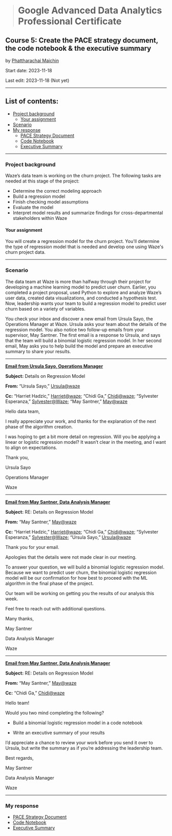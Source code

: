 > # Google Advanced Data Analytics Professional Certificate

## **Course 5: Create the PACE strategy document, the code notebook & the executive summary**

by [Phattharachai Maichin](https://www.linkedin.com/in/phattharachai-m/)

Start date: 2023-11-18

Last edit: 2023-11-18 (Not yet)
***
## List of contents:
- [Project background](#project-background)
  - [Your assignment](#your-assignment)
- [Scenario](#scenario)
- [My response](#my-response)
  + [PACE Strategy Document](https://docs.google.com/document/d/14DZwKsE8x0iD1rdTuM6-Yl7GtKPvIfrKZBitCzOCsbE/edit?usp=sharing)
  + [Code Notebook]()
  + [Executive Summary](https://docs.google.com/presentation/d/1asfp8f1V8w6oskbJxnf26qfMzQPVCXZgLkzJoNwIPM0/edit?usp=sharing&resourcekey=0-cyCksdsDxpjJHpyUzci2TQ)

___
### Project background
Waze’s data team is working on the churn project. The following tasks are needed at this stage of the project:
  + Determine the correct modeling approach
  + Build a regression model
  + Finish checking model assumptions
  + Evaluate the model
  + Interpret model results and summarize findings for cross-departmental stakeholders within Waze

#### Your assignment
You will create a regression model for the churn project. You'll determine the type of regression model that is needed and develop one using Waze's churn project data.
___
### Scenario
The data team at Waze is more than halfway through their project for developing a machine learning model to predict user churn. Earlier, you completed a project proposal, used Python to explore and analyze Waze’s user data, created data visualizations, and conducted a hypothesis test. Now, leadership wants your team to build a regression model to predict user churn based on a variety of variables.

You check your inbox and discover a new email from Ursula Sayo, the Operations Manager at Waze. Ursula asks your team about the details of the regression model. You also notice two follow-up emails from your supervisor, May Santner. The first email is a response to Ursula, and says that the team will build a binomial logistic regression model. In her second email, May asks you to help build the model and prepare an executive summary to share your results.
___
<ins>**Email from Ursula Sayo, Operations Manager**</ins>

**Subject:** Details on Regression Model

**From:** “Ursula Sayo,” <ins>Ursula@waze</ins>

**Cc:** “Harriet Hadzic,” <ins>Harriet@waze</ins>; “Chidi Ga,” <ins>Chidi@waze</ins>; “Sylvester Esperanza,” <ins>Sylvester@Waze</ins>; “May Santner,” <ins>May@waze</ins>

Hello data team,

I really appreciate your work, and thanks for the explanation of the next phase of the algorithm creation.

I was hoping to get a bit more detail on regression. Will you be applying a linear or logistic regression model? It wasn’t clear in the meeting, and I want to align on expectations. 

Thank you, 

Ursula Sayo

Operations Manager

Waze
- - - - - - - - - -
<ins>**Email from May Santner, Data Analysis Manager**</ins>

**Subject:** RE: Details on Regression Model

**From:** “May Santner,” <ins>May@waze</ins>

**Cc:** “Harriet Hadzic,” <ins>Harriet@waze</ins>; “Chidi Ga,” <ins>Chidi@waze</ins>; “Sylvester Esperanza,” <ins>Sylvester@Waze</ins>; “Ursula Sayo,” <ins>Ursula@waze</ins>

Thank you for your email. 

Apologies that the details were not made clear in our meeting.

To answer your question, we will build a binomial logistic regression model. Because we want to predict user churn, the binomial logistic regression model will be our confirmation for how best to proceed with the ML algorithm in the final phase of the project. 

Our team will be working on getting you the results of our analysis this week. 

Feel free to reach out with additional questions. 

Many thanks,

May Santner

Data Analysis Manager

Waze
- - - - - - - - - -
<ins>**Email from May Santner, Data Analysis Manager**</ins>

**Subject:** RE: Details on Regression Model

**From:** “May Santner,” <ins>May@waze</ins>

**Cc:** “Chidi Ga,” <ins>Chidi@waze</ins>

Hello team! 

Would you two mind completing the following? 

+ Build a binomial logistic regression model in a code notebook

+ Write an executive summary of your results

I’d appreciate a chance to review your work before you send it over to Ursula, but write the summary as if you’re addressing the leadership team. 

Best regards,

May Santner

Data Analysis Manager

Waze
___
### My response
+ [PACE Strategy Document](https://docs.google.com/document/d/14DZwKsE8x0iD1rdTuM6-Yl7GtKPvIfrKZBitCzOCsbE/edit?usp=sharing)
+ [Code Notebook]()
+ [Executive Summary](https://docs.google.com/presentation/d/1asfp8f1V8w6oskbJxnf26qfMzQPVCXZgLkzJoNwIPM0/edit?usp=sharing&resourcekey=0-cyCksdsDxpjJHpyUzci2TQ)
